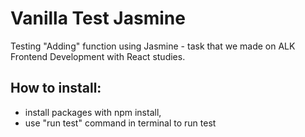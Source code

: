 # Vanilla Test Jasmine
Testing "Adding" function using Jasmine - task that we made on ALK Frontend Development with React studies.

## How to install:
- install packages with npm install,
- use "run test" command in terminal to run test

